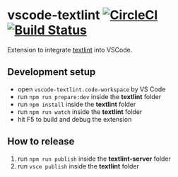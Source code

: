 # vscode-textlint [![CircleCI](https://circleci.com/gh/taichi/vscode-textlint.svg?style=svg)](https://circleci.com/gh/taichi/vscode-textlint) [![Build Status](https://dev.azure.com/ryushi/vscode-textlint/_apis/build/status/vscode-textlint-CI?branchName=master)](https://dev.azure.com/ryushi/vscode-textlint/_build/latest?definitionId=2&branchName=master)

Extension to integrate [textlint](https://textlint.github.io/) into VSCode.

## Development setup

* open `vscode-textlint.code-workspace` by VS Code
* run `npm run prepare:dev` inside the **textlint** folder
* run `npm install` inside the **textlint** folder
* run `npm run watch` inside the **textlint** folder
* hit F5 to build and debug the extension

## How to release

1. run `npm run publish` inside the **textlint-server** folder
2. run `vsce publish` inside the **textlint** folder
